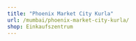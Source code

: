 ```yaml
---
title: "Phoenix Market City Kurla"
url: /mumbai/phoenix-market-city-kurla/
shop: Einkaufszentrum
---
```

